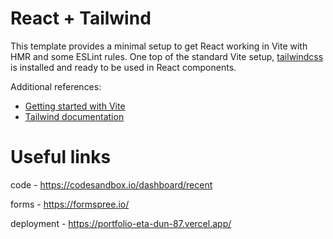 # React + Tailwind

This template provides a minimal setup to get React working in Vite with HMR and some ESLint rules. One top of the standard Vite setup, [tailwindcss](https://tailwindcss.com/) is installed and ready to be used in React components.

Additional references:
* [Getting started with Vite](https://vitejs.dev/guide/)
* [Tailwind documentation](https://tailwindcss.com/docs/installation)

# Useful links

code - https://codesandbox.io/dashboard/recent

forms - https://formspree.io/

deployment - https://portfolio-eta-dun-87.vercel.app/
